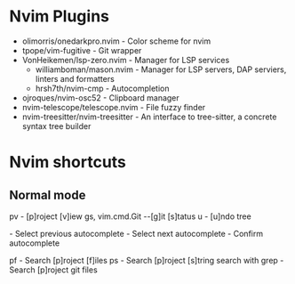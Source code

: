 # Nvim Plugins

- olimorris/onedarkpro.nvim - Color scheme for nvim
- tpope/vim-fugitive - Git wrapper
- VonHeikemen/lsp-zero.nvim - Manager for LSP services
  - williamboman/mason.nvim - Manager for LSP servers, DAP serviers, linters and formatters
  - hrsh7th/nvim-cmp - Autocompletion
- ojroques/nvim-osc52 - Clipboard manager
- nvim-telescope/telescope.nvim - File fuzzy finder
- nvim-treesitter/nvim-treesitter - An interface to tree-sitter, a concrete syntax tree builder

# Nvim shortcuts

## Normal mode

<leader>pv - [p]roject [v]iew
<leader>gs, vim.cmd.Git --[g]it [s]tatus
<leader>u - [u]ndo tree

<C-k> - Select previous autocomplete
<C-j> - Select next autocomplete
<Tab> - Confirm autocomplete

<leader>pf - Search [p]roject [f]iles
<leader>ps - Search [p]roject [s]tring search with grep
<C-p> - Search [p]roject git files
